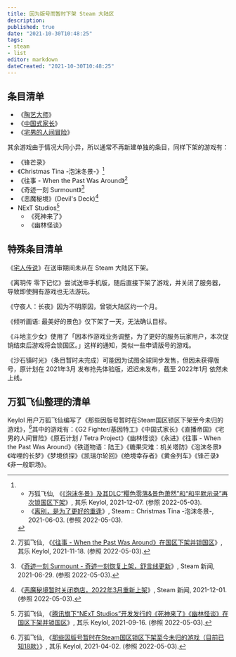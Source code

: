 ```yaml
---
title: 因为版号而暂时下架 Steam 大陆区
description:
published: true
date: "2021-10-30T10:48:25"
tags:
- steam
- list
editor: markdown
dateCreated: "2021-10-30T10:48:25"
---
```


## 条目清单

+   《[陶艺大师](/game/陶艺大师.md)》
+   《[中国式家长](/game/中国式家长.md)》
+   《[宅男的人间冒险](/game/宅男的人间冒险.md)》

其余游戏由于情况大同小异，所以通常不再新建单独的条目，同样下架的游戏有：

+   《锋芒录》
+   《Christmas Tina -泡沫冬景-》[^t770595]
+   《往事 - When the Past Was Around》[^t765751]
+   《奇迹一刻 Surmount》[^1089630]
+   《恶魔秘境》(Devil's Deck)[^1093320]
+   NExT Studios[^749267]
    +   《死神来了》
    +   《幽林怪谈》

[^t770595]:
    +   万狐飞仙, 《[《泡沫冬景》及其DLC“樱色零落&景色萧然”和“和平默示录”再次锁国区下架](https://keylol.com/t770595-1-1)》, 其乐 Keylol, 2021-12-07. (参照 2022-05-03).
    +   《[离别，是为了更好的重逢](https://steamcommunity.com/games/1049100/announcements/detail/3030339834982865441)》, Steam :: Christmas Tina -泡沫冬景-, 2021-06-03. (参照 2022-05-03).

[^t765751]: 万狐飞仙, 《[《往事 - When the Past Was Around》在国区下架并锁国区](https://keylol.com/t765751-1-1)》, 其乐 Keylol, 2021-11-18. (参照 2022-05-03).

[^1089630]: 《[奇迹一刻 Surmount - 奇迹一刻恢复上架，舒言线更新](https://store.steampowered.com/news/app/1089630/view/2993187041065290965)》, Steam 新闻, 2021-06-29. (参照 2022-05-03).

[^1093320]: 《[恶魔秘境暂时关闭商店，2022年3月重新上架](https://store.steampowered.com/news/app/1093320/view/3145198100871802222)》, Steam 新闻, 2021-12-01. (参照 2022-05-03).

[^749267]: 万狐飞仙, 《[腾讯旗下“NExT Studios”开发发行的《死神来了》《幽林怪谈》在国区下架并锁国区](https://keylol.com/t749267-1-1)》, 其乐 Keylol, 2021-09-16. (参照 2022-05-03).


<!--
+ [锋芒录](/game/锋芒录.md)
-->

## 特殊条目清单

《[宅人传说](/game/宅人传说.md)》在送审期间未从在 Steam 大陆区下架。

《离玥传 零下记忆》尝试送审手机版，随后直接下架了游戏，并关闭了服务器，导致即使拥有游戏也无法游玩。

《守夜人：长夜》因为不明原因，曾锁大陆区约一个月。

《倾听画语: 最美好的景色》仅下架了一天，无法确认目标。

《斗地主少女》使用了「因本作游戏业务调整，为了更好的服务玩家用户，本次促销结束后游戏将会锁国区。」这样的通知，类似一些申请版号的游戏。

<!--
《[沙石镇时光](/game/沙石镇时光.md)》
-->

《沙石镇时光》（条目暂时未完成）可能因为试图全球同步发售，但因未获得版号，原计划在 2021年3月 发布抢先体验版，迟迟未发布，截至 2022年1月 依然未上线。

## 万狐飞仙整理的清单

Keylol 用户万狐飞仙编写了《那些因版号暂时在Steam国区锁区下架至今未归的游戏》，[^t701382]其中的游戏有：《G2 Fighter/基因特工》《中国式家长》《直播帝国》《宅男的人间冒险》《原石计划 / Tetra Project》《幽林怪谈》《永进》《往事 - When the Past Was Around》《铁道物语：陆王》《糖果灾难：机关塔防》《泡沫冬景》《哞哩的长梦》《梦境侦探》《凯瑞尔轮回》《绝境幸存者》《黄金列车》《锋芒录》《非一般职场》。

[^t701382]: 万狐飞仙, 《[那些因版号暂时在Steam国区锁区下架至今未归的游戏（目前已知18款）](https://keylol.com/t701382-1-1)》, 其乐 Keylol, 2021-04-02. (参照 2022-05-03).
